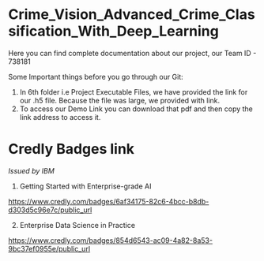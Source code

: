 # Crime_Vision_Advanced_Crime_Classification_With_Deep_Learning

Here you can find complete documentation about our project, our Team ID - 738181

Some Important things before you go through our Git:
1. In 6th folder i.e Project Executable Files, we have provided the link for our .h5 file. Because the file was large, we provided with link.
2. To access our Demo Link you can download that pdf and then copy the link address to access it.

# Credly Badges link

*Issued by IBM*


1. Getting Started with Enterprise-grade AI

https://www.credly.com/badges/6af34175-82c6-4bcc-b8db-d303d5c96e7c/public_url


2. Enterprise Data Science in Practice

https://www.credly.com/badges/854d6543-ac09-4a82-8a53-9bc37ef0955e/public_url
